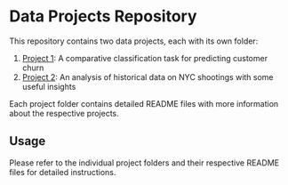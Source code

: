 
# Data Projects Repository

This repository contains two data projects, each with its own folder:

1. [Project 1](project1/README.md): A comparative classification task for predicting customer churn 
2. [Project 2](project2/README.md): An analysis of historical data on NYC shootings with some useful insights

Each project folder contains detailed README files with more information about the respective projects.

## Usage

Please refer to the individual project folders and their respective README files for detailed instructions.

